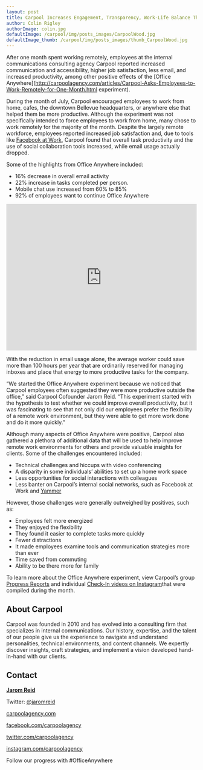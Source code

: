 ```yaml
---
layout: post
title: Carpool Increases Engagement, Transparency, Work-Life Balance Through Office Anywhere
author: Colin Rigley
authorImage: colin.jpg
defaultImage: /carpool/img/posts_images/CarpoolWood.jpg
defaultImage_thumb: /carpool/img/posts_images/thumb_CarpoolWood.jpg
---
```

After one month spent working remotely, employees at the internal communications consulting agency Carpool reported increased communication and accessibility, higher job satisfaction, less email, and increased productivity, among other positive effects of the [Office Anywhere](http://carpoolagency.com/articles/Carpool-Asks-Employees-to-Work-Remotely-for-One-Month.html experiment).

<!--more-->

During the month of July, Carpool encouraged employees to work from home, cafes, the downtown Bellevue headquarters, or anywhere else that helped them be more productive. Although the experiment was not specifically intended to force employees to work from home, many chose to work remotely for the majority of the month. Despite the largely remote workforce, employees reported increased job satisfaction and, due to tools like [Facebook at Work](http://carpoolagency.com/articles/4-Ways-You-Can-Implement-Facebook-at-Work-to-Enhance-Your-Network-Collaboration.html), Carpool found that overall task productivity and the use of social collaboration tools increased, while email usage actually dropped.

Some of the highlights from Office Anywhere included:

* 16% decrease in overall email activity
* 22% increase in tasks completed per person.
* Mobile chat use increased from 60% to 85%
* 92% of employees want to continue Office Anywhere

<iframe width="100%" height="auto" src="https://www.youtube.com/embed/dD-EfaOuTPw" frameborder="0" allowfullscreen style="min-height: 387px;"></iframe>

With the reduction in email usage alone, the average worker could save more than 100 hours per year that are ordinarily reserved for managing inboxes and place that energy to more productive tasks for the company.

“We started the Office Anywhere experiment because we noticed that Carpool employees often suggested they were more productive outside the office,” said Carpool Cofounder Jarom Reid. “This experiment started with the hypothesis to test whether we could improve overall productivity, but it was fascinating to see that not only did our employees prefer the flexibility of a remote work environment, but they were able to get more work done and do it more quickly.”

Although many aspects of Office Anywhere were positive, Carpool also gathered a plethora of additional data that will be used to help improve remote work environments for others and provide valuable insights for clients. Some of the challenges encountered included:

- Technical challenges and hiccups with video conferencing
- A disparity in some individuals’ abilities to set up a home work space
- Less opportunities for social interactions with colleagues
- Less banter on Carpool’s internal social networks, such as Facebook at Work and [Yammer](http://carpoolagency.com/articles/5-Arguments-Against-Going-Social-and-How-to-Combat-Them.html)

However, those challenges were generally outweighed by positives, such as:

* Employees felt more energized
* They enjoyed the flexibility
* They found it easier to complete tasks more quickly
* Fewer distractions
* It made employees examine tools and communication strategies more than ever
* Time saved from commuting
* Ability to be there more for family

To learn more about the Office Anywhere experiment, view Carpool’s group [Progress Reports](https://www.youtube.com/channel/UCIqWNdAhh81SyBT6righSlg/videos) and individual [Check-In videos on Instagram](https://www.instagram.com/carpoolagency/)that were compiled during the month.

About Carpool
-------------

Carpool was founded in 2010 and has evolved into a consulting firm that specializes in internal communications. Our history, expertise, and the talent of our people give us the experience to navigate and understand personalities, technical environments, and content channels. We expertly discover insights, craft strategies, and implement a vision developed hand-in-hand with our clients. 

Contact
-------

[**Jarom Reid**](mailto:jarom.reid@carpoolagency.com)

Twitter: [@jaromreid](https://twitter.com/jaromreid)


[carpoolagency.com](http://www.carpoolagency.com)

[facebook.com/carpoolagency](http://www.facebook.com/carpoolagency)

[twitter.com/carpoolagency](http://www.twitter.com/carpoolagency)

[instagram.com/carpoolagency](http://www.instagram.com/carpoolagency)

Follow our progress with #OfficeAnywhere

